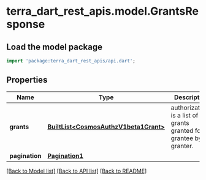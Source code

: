 # terra_dart_rest_apis.model.GrantsResponse

## Load the model package
```dart
import 'package:terra_dart_rest_apis/api.dart';
```

## Properties
Name | Type | Description | Notes
------------ | ------------- | ------------- | -------------
**grants** | [**BuiltList&lt;CosmosAuthzV1beta1Grant&gt;**](CosmosAuthzV1beta1Grant.md) | authorizations is a list of grants granted for grantee by granter. | [optional] 
**pagination** | [**Pagination1**](Pagination1.md) |  | [optional] 

[[Back to Model list]](../README.md#documentation-for-models) [[Back to API list]](../README.md#documentation-for-api-endpoints) [[Back to README]](../README.md)


